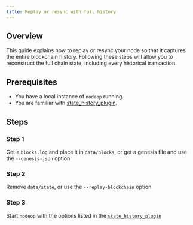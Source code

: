 ```yaml
---
title: Replay or resync with full history
---
```


## Overview

This guide explains how to replay or resync your node so that it captures the entire blockchain history. Following these steps will allow you to reconstruct the full chain state, including every historical transaction.

## Prerequisites

* You have a local instance of `nodeop` running.
* You are familiar with [state_history_plugin](../plugins/state-history-plugin.md).

## Steps

### Step 1

Get a `blocks.log` and place it in `data/blocks`, or get a genesis file and use the `--genesis-json` option

### Step 2

Remove `data/state`, or use the `--replay-blockchain` option

### Step 3

Start `nodeop` with the options listed in the [`state_history_plugin`](../plugins/state-history-plugin.md)
